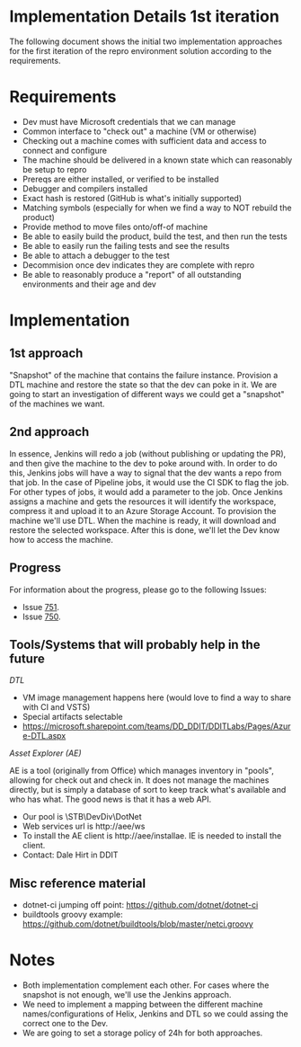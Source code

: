 # Implementation Details 1st iteration
The following document shows the initial two implementation approaches for the first iteration of the repro environment solution according to the requirements.

# Requirements
- Dev must have Microsoft credentials that we can manage
- Common interface to "check out" a machine (VM or otherwise)
- Checking out a machine comes with sufficient data and access to connect and configure 
- The machine should be delivered in a known state which can reasonably be setup to repro
- Prereqs are either installed, or verified to be installed
- Debugger and compilers installed
- Exact hash is restored (GitHub is what's initially supported)
- Matching symbols (especially for when we find a way to NOT rebuild the product)
- Provide method to move files onto/off-of machine
- Be able to easily build the product, build the test, and then run the tests
- Be able to easily run the failing tests and see the results
- Be able to attach a debugger to the test
- Decommision once dev indicates they are complete with repro
- Be able to reasonably produce a "report" of all outstanding environments and their age and dev

# Implementation 

## 1st approach
"Snapshot" of the machine that contains the failure instance. Provision a DTL machine and restore the state so that the dev can poke in it.
We are going to start an investigation of different ways we could get a "snapshot" of the machines we want. 

## 2nd approach
In essence, Jenkins will redo a job (without publishing or updating the PR), and then give the machine to the dev to poke around with. 
In order to do this, Jenkins jobs will have a way to signal that the dev wants a repo from that job. In the case of Pipeline jobs, it would use the CI SDK to flag the job.
For other types of jobs, it would add a parameter to the job.
Once Jenkins assigns a machine and gets the resources it will identify the workspace, compress it and upload it to an Azure Storage Account.
To provision the machine we'll use DTL. When the machine is ready, it will download and restore the selected workspace.
After this is done, we'll let the Dev know how to access the machine.

## Progress
For information about the progress, please go to the following Issues:
- Issue [751](https://github.com/dotnet/core-eng/issues/751).
- Issue [750](https://github.com/dotnet/core-eng/issues/750).

## Tools/Systems that will probably help in the future
*DTL*
- VM image management happens here (would love to find a way to share with CI and VSTS)
- Special artifacts selectable
- https://microsoft.sharepoint.com/teams/DD_DDIT/DDITLabs/Pages/Azure-DTL.aspx

*Asset Explorer (AE)*

AE is a tool (originally from Office) which manages inventory in "pools", allowing for check out and check in.  It does not manage the machines directly, but is simply a database of sort to keep track what's available and who has what.  The good news is that it has a web API.

- Our pool is \STB\DevDiv\DotNet
- Web services url is http://aee/ws
- To install the AE client is http://aee/installae.  IE is needed to install the client.
- Contact: Dale Hirt in DDIT

## Misc reference material
- dotnet-ci jumping off point: https://github.com/dotnet/dotnet-ci
- buildtools groovy example: https://github.com/dotnet/buildtools/blob/master/netci.groovy 

# Notes
- Both implementation complement each other. For cases where the snapshot is not enough, we'll use the Jenkins approach.
- We need to implement a mapping between the different machine names/configurations of Helix, Jenkins and DTL so we could assing the correct one to the Dev.
- We are going to set a storage policy of 24h for both approaches.

